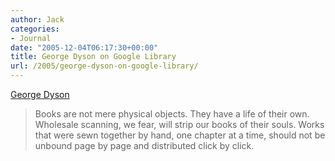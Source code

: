 ```yaml
---
author: Jack
categories:
- Journal
date: "2005-12-04T06:17:30+00:00"
title: George Dyson on Google Library
url: /2005/george-dyson-on-google-library/
---
```


[George Dyson][1]

> 
> 
> Books are not mere physical objects. They have a life of their own. Wholesale scanning, we fear, will strip our books of their souls. Works that were sewn together by hand, one chapter at a time, should not be unbound page by page and distributed click by click.
> 
>

 [1]: http://www.edge.org/documents/archive/edge174.html